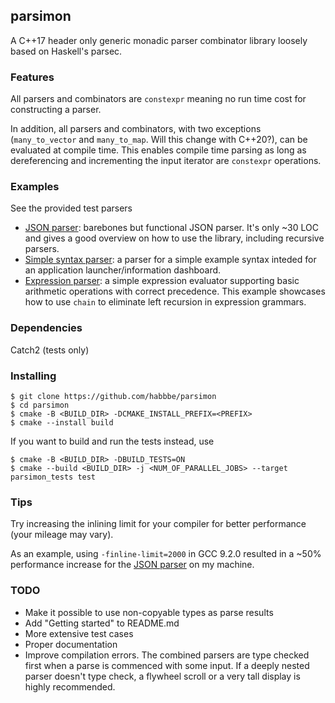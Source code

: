 ## parsimon 

A C++17 header only generic monadic parser combinator library loosely based on Haskell's parsec. 

### Features

All parsers and combinators are `constexpr` meaning no run time cost for constructing a parser.

In addition, all parsers and combinators, with two exceptions (`many_to_vector` and `many_to_map`. 
Will this change with C++20?), can be evaluated at compile time.
This enables compile time parsing as long as dereferencing and incrementing the input iterator are 
`constexpr` operations.

### Examples

See the provided test parsers
- [JSON parser](test/json/json_parser.h): barebones but functional JSON parser. It's only ~30 LOC and gives
a good overview on how to use the library, including recursive parsers.
- [Simple syntax parser](test/tests_perf.cpp): a parser for a simple example syntax inteded for an application
launcher/information dashboard.
- [Expression parser](test/calc/calc.h): a simple expression evaluator supporting basic arithmetic operations
with correct precedence. This example showcases how to use `chain` to eliminate left recursion in expression
grammars.

### Dependencies

Catch2 (tests only)

### Installing


```
$ git clone https://github.com/habbbe/parsimon
$ cd parsimon
$ cmake -B <BUILD_DIR> -DCMAKE_INSTALL_PREFIX=<PREFIX>
$ cmake --install build

```

If you want to build and run the tests instead, use
```
$ cmake -B <BUILD_DIR> -DBUILD_TESTS=ON
$ cmake --build <BUILD_DIR> -j <NUM_OF_PARALLEL_JOBS> --target parsimon_tests test

```

### Tips

Try increasing the inlining limit for your compiler for better performance (your mileage may vary).

As an example, using `-finline-limit=2000` in GCC 9.2.0 resulted in a ~50% performance increase for 
the [JSON parser](test/json/json_parser.h) on my machine.

### TODO

- Make it possible to use non-copyable types as parse results
- Add "Getting started" to README.md
- More extensive test cases
- Proper documentation
- Improve compilation errors. The combined parsers are type checked first when a
parse is commenced with some input. If a deeply nested parser doesn't type check, a flywheel scroll
or a very tall display is highly recommended.
